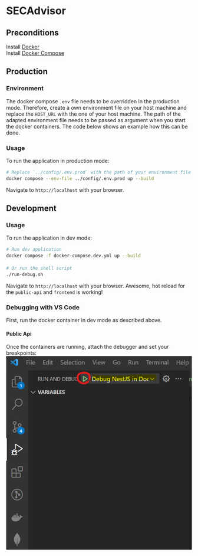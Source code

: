 # SECAdvisor
## Preconditions

Install [Docker](https://www.docker.com/)  
Install [Docker Compose](https://docs.docker.com/compose/install/) 

## Production

### Environment

The docker compose `.env` file needs to be overridden in the production mode. Therefore, create a own environment file on your host machine and replace the `HOST_URL` with the one of your host machine. The path of the adapted environment file needs to be passed as argument when you start the docker containers. The code below shows an example how this can be done.

### Usage

To run the application in production mode:

``` sh
# Replace `../config/.env.prod` with the path of your environment file
docker compose --env-file ../config/.env.prod up --build
```

Navigate to `http://localhost` with your browser.

## Development

### Usage

To run the application in dev mode:

``` sh
# Run dev application
docker compose -f docker-compose.dev.yml up --build

# Or run the shell script
./run-debug.sh
```

Navigate to `http://localhost` with your browser. Awesome, hot reload for the `public-api` and `frontend` is working!

### Debugging with VS Code

First, run the docker container in dev mode as described above.

#### Public Api

Once the containers are running, attach the debugger and set your breakpoints:
![Attach debugger](assets/images/attach_debugger_public-api.png)
